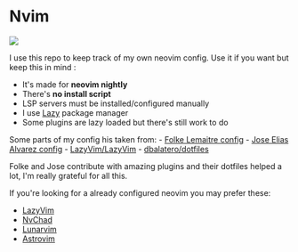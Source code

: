 # Nvim

![](https://byob.yarr.is/n3wborn/nvim/startuptime)

I use this repo to keep track of my own neovim config.
Use it if you want but keep this in mind :

- It's made for **neovim nightly**
- There's **no install script**
- LSP servers must be installed/configured manually
- I use [Lazy](https://github.com/folke/lazy.nvim) package manager
- Some plugins are lazy loaded but there's still work to do

Some parts of my config his taken from:
    - [Folke Lemaitre config](https://github.com/folke/dot/tree/master/nvim)
    - [Jose Elias Alvarez config](https://github.com/jose-elias-alvarez/dotfiles)
    - [LazyVim/LazyVim](https://github.com/LazyVim/LazyVim)
    - [dbalatero/dotfiles](https://github.com/dbalatero/dotfiles)

Folke and Jose contribute with amazing plugins and their dotfiles helped a lot, I'm really grateful for all this.

If you're looking for a already configured neovim you may prefer these:

- [LazyVim](https://github.com/LazyVim/LazyVim)
- [NvChad](https://github.com/NvChad/NvChad)
- [Lunarvim](https://github.com/LunarVim/LunarVim)
- [Astrovim](https://github.com/AstroNvim/AstroNvim)
